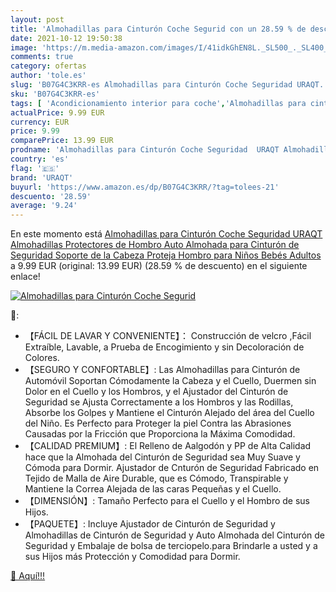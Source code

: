 ```yaml
---
layout: post
title: 'Almohadillas para Cinturón Coche Segurid con un 28.59 % de descuento'
date: 2021-10-12 19:50:38
image: 'https://m.media-amazon.com/images/I/41idkGhEN8L._SL500_._SL400_.jpg'
comments: true
category: ofertas
author: 'tole.es'
slug: 'B07G4C3KRR-es Almohadillas para Cinturón Coche Seguridad URAQT...'
sku: 'B07G4C3KRR-es'
tags: [ 'Acondicionamiento interior para coche','Almohadillas para cinturón de seguridad','Coche y moto','Piezas para coche','bebés','uraqt', ]
actualPrice: 9.99 EUR
currency: EUR
price: 9.99
comparePrice: 13.99 EUR
prodname: 'Almohadillas para Cinturón Coche Seguridad  URAQT Almohadillas Protectores de Hombro  Auto Almohada para Cinturón de Seguridad Soporte de la Cabeza Proteja Hombro para Niños Bebés Adultos'
country: 'es'
flag: '🇪🇸'
brand: 'URAQT'
buyurl: 'https://www.amazon.es/dp/B07G4C3KRR/?tag=tolees-21'
descuento: '28.59'
average: '9.24'
---
```


En este momento está [Almohadillas para Cinturón Coche Seguridad  URAQT Almohadillas Protectores de Hombro  Auto Almohada para Cinturón de Seguridad Soporte de la Cabeza Proteja Hombro para Niños Bebés Adultos](https://www.amazon.es/dp/B07G4C3KRR/?tag=tolees-21) a 9.99 EUR (original: 13.99 EUR) (28.59 %  de descuento) en el siguiente enlace!

[![Almohadillas para Cinturón Coche Segurid](https://m.media-amazon.com/images/I/41idkGhEN8L._SL500_._SL400_.jpg)](https://www.amazon.es/dp/B07G4C3KRR/?tag=tolees-21)

🔎:

- 【FÁCIL DE LAVAR Y CONVENIENTE】： Construcción de velcro ,Fácil Extraíble, Lavable, a Prueba de Encogimiento y sin Decoloración de Colores.
- 【SEGURO Y CONFORTABLE】: Las Almohadillas para Cinturón de Automóvil Soportan Cómodamente la Cabeza y el Cuello, Duermen sin Dolor en el Cuello y los Hombros, y el Ajustador del Cinturón de Seguridad se Ajusta Correctamente a los Hombros y las Rodillas, Absorbe los Golpes y Mantiene el Cinturón Alejado del área del Cuello del Niño. Es Perfecto para Proteger la piel Contra las Abrasiones Causadas por la Fricción que Proporciona la Máxima Comodidad.
- 【CALIDAD PREMIUM】: El Relleno de Aalgodón y PP de Alta Calidad hace que la Almohada del Cinturón de Seguridad sea Muy Suave y Cómoda para Dormir. Ajustador de Cnturón de Seguridad Fabricado en Tejido de Malla de Aire Durable, que es Cómodo, Transpirable y Mantiene la Correa Alejada de las caras Pequeñas y el Cuello.
- 【DIMENSIÓN】: Tamaño Perfecto para el Cuello y el Hombro de sus Hijos.
- 【PAQUETE】: Incluye Ajustador de Cinturón de Seguridad y Almohadillas de Cinturón de Seguridad y Auto Almohada del Cinturón de Seguridad y Embalaje de bolsa de terciopelo.para Brindarle a usted y a sus Hijos más Protección y Comodidad para Dormir.

[🛒 Aquí!!!](https://www.amazon.es/dp/B07G4C3KRR/?tag=tolees-21)
